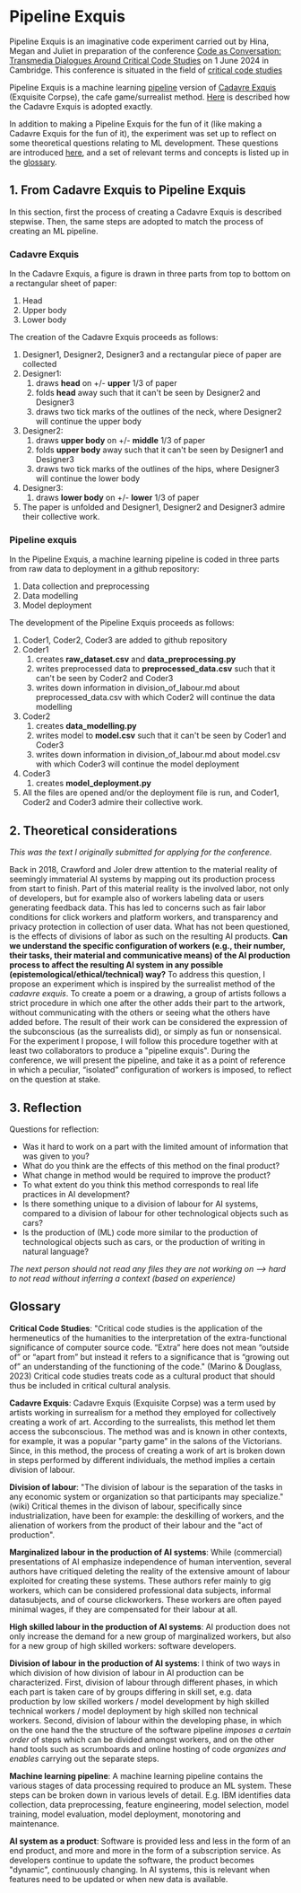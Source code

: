 # Pipeline Exquis

Pipeline Exquis is an imaginative code experiment carried out by Hina, Megan and Juliet in preparation of the conference [Code as Conversation: Transmedia Dialogues Around Critical Code Studies](https://www.cdh.cam.ac.uk/events/37778/) on 1 June 2024 in Cambridge. This conference is situated in the field of [critical code studies](#glossary)

Pipeline Exquis is a machine learning [pipeline](https://en.wikipedia.org/wiki/Pipeline_(computing)) version of [Cadavre Exquis](https://en.wikipedia.org/wiki/Exquisite_corpse) (Exquisite Corpse), the cafe game/surrealist method. [Here](#1-from-cadavre-exquis-to-pipeline-exquis) is described how the Cadavre Exquis is adopted exactly.

In addition to making a Pipeline Exquis for the fun of it (like making a Cadavre Exquis for the fun of it), the experiment was set up to reflect on some theoretical questions relating to ML development. These questions are introduced [here](#2-theoretical-considerations), and a set of relevant terms and concepts is listed up in the [glossary](#glossary).

## 1. From Cadavre Exquis to Pipeline Exquis

In this section, first the process of creating a Cadavre Exquis is described stepwise. Then, the same steps are adopted to match the process of creating an ML pipeline. 

### Cadavre Exquis

In the Cadavre Exquis, a figure is drawn in three parts from top to bottom on a rectangular sheet of paper:
1. Head
2. Upper body
3. Lower body

The creation of the Cadavre Exquis proceeds as follows:
1. Designer1, Designer2, Designer3 and a rectangular piece of paper are collected
2. Designer1:
	1. draws **head** on +/- **upper** 1/3 of paper
	2. folds **head** away such that it can't be seen by Designer2 and Designer3
	3. draws two tick marks of the outlines of the neck, where Designer2 will continue the upper body
3. Designer2:
	1. draws **upper body** on +/- **middle** 1/3 of paper
	2. folds **upper body** away such that it can't be seen by Designer1 and Designer3
	3. draws two tick marks of the outlines of the hips, where Designer3 will continue the lower body
4. Designer3:
	1. draws **lower body** on +/- **lower** 1/3 of paper
5. The paper is unfolded and Designer1, Designer2 and Designer3 admire their collective work.

### Pipeline exquis

In the Pipeline Exquis, a machine learning pipeline is coded in three parts from raw data to deployment in a github repository:
1. Data collection and preprocessing
2. Data modelling
3. Model deployment

The development of the Pipeline Exquis proceeds as follows:
1. Coder1, Coder2, Coder3 are added to github repository
2. Coder1
	1. creates **raw_dataset.csv** and **data_preprocessing.py**
	2. writes preprocessed data to **preprocessed_data.csv** such that it can't be seen by Coder2 and Coder3
	3. writes down information in division_of_labour.md about preprocessed_data.csv with which Coder2 will continue the data modelling
3. Coder2
	1. creates **data_modelling.py**
	2. writes model to **model.csv** such that it can't be seen by Coder1 and Coder3
	3. writes down information in division_of_labour.md about model.csv with which Coder3 will continue the model deployment
4. Coder3
	1. creates **model_deployment.py**
5. All the files are opened and/or the deployment file is run, and Coder1, Coder2 and Coder3 admire their collective work.

## 2. Theoretical considerations

*This was the text I originally submitted for applying for the conference.*

Back in 2018, Crawford and Joler drew attention to the material reality of seemingly immaterial AI systems by mapping out its production process from start to finish. Part of this material reality is the involved labor, not only of developers, but for example also of workers labeling data or users generating feedback data. This has led to concerns such as fair labor conditions for click workers and platform workers, and transparency and privacy protection in collection of user data. What has not been questioned, is the effects of divisions of labor as such on the resulting AI products. **Can we understand the specific configuration of workers (e.g., their number, their tasks, their material and communicative means) of the AI production process to affect the resulting AI system in any possible (epistemological/ethical/technical) way?** To address this question, I propose an experiment which is inspired by the surrealist method of the _cadavre exquis_. To create a poem or a drawing, a group of artists follows a strict procedure in which one after the other adds their part to the artwork, without communicating with the others or seeing what the others have added before. The result of their work can be considered the expression of the subconscious (as the surrealists did), or simply as fun or nonsensical. For the experiment I propose, I will follow this procedure together with at least two collaborators to produce a "pipeline exquis". During the conference, we will present the pipeline, and take it as a point of reference in which a peculiar, “isolated” configuration of workers is imposed, to reflect on the question at stake.

## 3. Reflection

Questions for reflection:
- Was it hard to work on a part with the limited amount of information that was given to you?
- What do you think are the effects of this method on the final product?
- What change in method would be required to improve the product?
- To what extent do you think this method corresponds to real life practices in AI development?
- Is there something unique to a division of labour for AI systems, compared to a division of labour for other technological objects such as cars?
- Is the production of (ML) code more similar to the production of technological objects such as cars, or the production of writing in natural language?


*The next person should not *read* any files they are not working on --> hard to not read without inferring a context (based on experience)*
## Glossary

**Critical Code Studies**: "Critical code studies is the application of the hermeneutics of the humanities to the interpretation of the extra-functional significance of computer source code. “Extra” here does not mean “outside of” or “apart from” but instead it refers to a significance that is “growing out of” an understanding of the functioning of the code." (Marino & Douglass, 2023) Critical code studies treats code as a cultural product that should thus be included in critical cultural analysis.

**Cadavre Exquis**: Cadavre Exquis (Exquisite Corpse) was a term used by artists working in surrealism for a method they employed for collectively creating a work of art. According to the surrealists, this method let them access the subconscious. The method was and is known in other contexts, for example, it was a popular "party game" in the salons of the Victorians. Since, in this method, the process of creating a work of art is broken down in steps performed by different individuals, the method implies a certain division of labour.

**Division of labour**: "The division of labour is the separation of the tasks in any economic system or organization so that participants may specialize." (wiki) Critical themes in the divison of labour, specifically since industrialization, have been for example: the deskilling of workers, and the alienation of workers from the product of their labour and the "act of production".

**Marginalized labour in the production of AI systems**: While (commercial) presentations of AI emphasize independence of human intervention, several authors have critiqued deleting the reality of the extensive amount of labour exploited for creating these systems. These authors refer mainly to gig workers, which can be considered professional data subjects, informal datasubjects, and of course clickworkers. These workers are often payed minimal wages, if they are compensated for their labour at all.

**High skilled labour in the production of AI systems**: AI production does not only increase the demand for a new group of marginalized workers, but also for a new group of high skilled workers: software developers. 

**Division of labour in the production of AI systems**: I think of two ways in which division of how division of labour in AI production can be characterized. First, division of labour through different phases, in which each part is taken care of by groups differing in skill set, e.g. data production by low skilled workers / model development by high skilled technical workers / model deployment by high skilled non technical workers. Second, division of labour within the developing phase, in which on the one hand the the structure of the software pipeline *imposes a certain order* of steps which can be divided amongst workers, and on the other hand tools such as scrumboards and online hosting of code *organizes and enables* carrying out the separate steps. 

**Machine learning pipeline**: A machine learning pipeline contains the various stages of data processing required to produce an ML system. These steps can be broken down in various levels of detail. E.g. IBM identifies data collection, data preprocessing, feature engineering, model selection, model training, model evaluation, model deployment, monotoring and maintenance.

**AI system as a product**: Software is provided less and less in the form of an end product, and more and more in the form of a subscription service. As developers continue to update the software, the product becomes "dynamic", continuously changing. In AI systems, this is relevant when features need to be updated or when new data is available.
